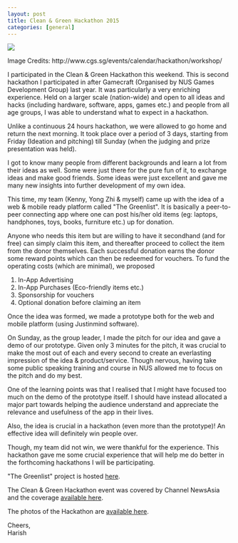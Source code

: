 ```yaml
---
layout: post
title: Clean & Green Hackathon 2015
categories: [general]
---
```

<img src="http://www.cgs.sg/wp-content/uploads/2014/10/For-Event-Subpages.jpg"/>
<p>Image Credits: http://www.cgs.sg/events/calendar/hackathon/workshop/</p>

I participated in the Clean & Green Hackathon this weekend. This is second hackathon I participated in after Gamecraft (Organised by NUS Games Development Group) last year. It was particularly a very enriching experience. Held on a larger scale (nation-wide) and open to all ideas and hacks (including hardware, software, apps, games etc.) and people from all age groups, I was able to understand what to expect in a hackathon.

Unlike a continuous 24 hours hackathon, we were allowed to go home and return the next morning. It took place over a period of 3 days, starting from Friday (Ideation and pitching) till Sunday (when the judging and prize presentation was held).

I got to know many people from different backgrounds and learn a lot from their ideas as well. Some were just there for the pure fun of it, to exchange ideas and make good friends. Some ideas were just excellent and gave me many new insights into further development of my own idea.

This time, my team (Kenny, Yong Zhi & myself) came up with the idea of a web & mobile ready platform called "The Greenlist". It is basically a peer-to-peer connecting app where one can post his/her old items (eg: laptops, handphones, toys, books, furniture etc.) up for donation. 

Anyone who needs this item but are willing to have it secondhand (and for free) can simply claim this item, and thereafter proceed to collect the item from the donor themselves. Each successful donation earns the donor some reward points which can then be redeemed for vouchers. To fund the operating costs (which are minimal), we proposed 
<ol>
    <li>In-App Advertising</li>
    <li>In-App Purchases (Eco-friendly items etc.)</li>
    <li>Sponsorship for vouchers</li>
    <li>Optional donation before claiming an item</li>
</ol>
Once the idea was formed, we made a prototype both for the web and mobile platform (using Justinmind software). 

On Sunday, as the group leader, I made the pitch for our idea and gave a demo of our prototype. Given only 3 minutes for the pitch, it was crucial to make the most out of each and every second to create an everlasting impression of the idea & product/service. Though nervous, having take some public speaking training and course in NUS allowed me to focus on the pitch and do my best.

One of the learning points was that I realised that I might have focused too much on the demo of the prototype itself. I should have instead allocated a major part towards helping the audience understand and appreciate the relevance and usefulness of the app in their lives.

Also, the idea is crucial in a hackathon (even more than the prototype)! An effective idea will definitely win people over.

Though, my team did not win, we were thankful for the experience. This hackathon gave me some crucial experience that will help me do better in the forthcoming hackathons I will be participating.

"The Greenlist" project is hosted <a href="https://github.com/harishv7/thegreenlist">here</a>.

The Clean & Green Hackathon event was covered by Channel NewsAsia and the coverage <a href="http://www.channelnewsasia.com/news/singapore/ideas-to-solve-littering/1931422.html?cid=fbsg">available here</a>.

The photos of the Hackathon are <a href="https://www.facebook.com/media/set/?set=a.842836635769622.1073741869.310427622343862&type=3">available here</a>.

Cheers, <br>
Harish